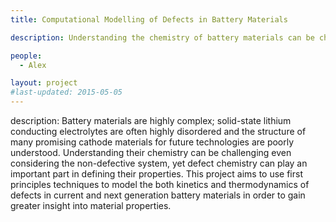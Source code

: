 ```yaml
---
title: Computational Modelling of Defects in Battery Materials

description: Understanding the chemistry of battery materials can be challenging even considering the stoichiometric system, yet defect chemistry can play an important part in defining their properties. This project aims to use first principles techniques to model the both kinetics and thermodynamics of defects in current and next generation battery materials in order to gain greater insight into material properties.

people:
  - Alex

layout: project
#last-updated: 2015-05-05
---
```


description: Battery materials are highly complex; solid-state lithium conducting electrolytes are often highly disordered and the structure of many promising cathode materials for future technologies are poorly understood. Understanding their chemistry can be challenging even considering the non-defective system, yet defect chemistry can play an important part in defining their properties. This project aims to use first principles techniques to model the both kinetics and thermodynamics of defects in current and next generation battery materials in order to gain greater insight into material properties.
